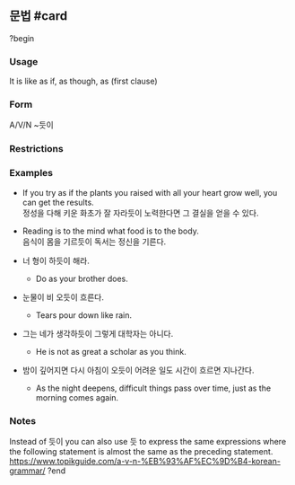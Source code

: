 ## 문법 #card
?begin
### Usage
It is like as if, as though, as (first clause)
### Form
A/V/N ~듯이
### Restrictions
### Examples
- If you try as if the plants you raised with all your heart grow well, you can get the results.  
    정성을 다해 키운 화초가 잘 자라듯이 노력한다면 그 결실을 얻을 수 있다.

- Reading is to the mind what food is to the body.  
    음식이 몸을 기르듯이 독서는 정신을 기른다.
-   너 형이 하듯이 해라.
    * Do as your brother does.  

* 눈물이 비 오듯이 흐른다.
	- Tears pour down like rain.    

* 그는 네가 생각하듯이 그렇게 대학자는 아니다.
	- He is not as great a scholar as you think.  

* 밤이 깊어지면 다시 아침이 오듯이 어려운 일도 시간이 흐르면 지나간다.
	- As the night deepens, difficult things pass over time, just as the morning comes again.  
### Notes
Instead of 듯이 you can also use 듯 to express the same expressions where the following statement is almost the same as the preceding statement.
https://www.topikguide.com/a-v-n-%EB%93%AF%EC%9D%B4-korean-grammar/
?end
